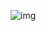 ![img](https://raw.githubusercontent.com/razrabs-media/articles-test/main/1%20(7)/jjqoxswcr5qbvgi5bvbqds8r2dy.jpeg)

<style>
  img {
    max-width: 100%;
    height: auto;
  }
</style>
